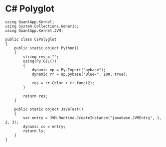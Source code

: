 C# Polyglot
===

    using QuantApp.Kernel;
    using System.Collections.Generic;
    using QuantApp.Kernel.JVM;

    public class CsPolyglot
    {   
        public static object Python()
        {
            string res = "";
            using(Py.GIL())
            {
                dynamic np = Py.Import("pybase");
                dynamic rr = np.pybase("Blue-", 100, true);

                res = rr.Color + rr.func(2);
            }
            
            return res;
        }
        
        public static object JavaTest()
        {
            var entry = JVM.Runtime.CreateInstance("javabase.JVMEntry", 1, 2, 3);
            dynamic cc = entry;
            return ls;
        }
    }


